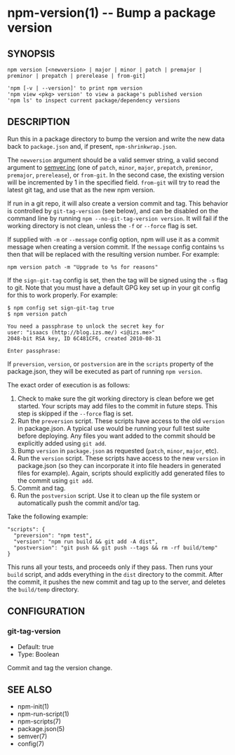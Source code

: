 npm-version(1) -- Bump a package version
========================================

## SYNOPSIS

    npm version [<newversion> | major | minor | patch | premajor | preminor | prepatch | prerelease | from-git]

    'npm [-v | --version]' to print npm version
    'npm view <pkg> version' to view a package's published version
    'npm ls' to inspect current package/dependency versions

## DESCRIPTION

Run this in a package directory to bump the version and write the new
data back to `package.json` and, if present, `npm-shrinkwrap.json`.

The `newversion` argument should be a valid semver string, a
valid second argument to [semver.inc](https://github.com/npm/node-semver#functions) (one of `patch`, `minor`, `major`,
`prepatch`, `preminor`, `premajor`, `prerelease`), or `from-git`. In the second case,
the existing version will be incremented by 1 in the specified field.
`from-git` will try to read the latest git tag, and use that as the new npm version.

If run in a git repo, it will also create a version commit and tag.
This behavior is controlled by `git-tag-version` (see below), and can
be disabled on the command line by running `npm --no-git-tag-version version`.
It will fail if the working directory is not clean, unless the `-f` or
`--force` flag is set.

If supplied with `-m` or `--message` config option, npm will
use it as a commit message when creating a version commit.  If the
`message` config contains `%s` then that will be replaced with the
resulting version number.  For example:

    npm version patch -m "Upgrade to %s for reasons"

If the `sign-git-tag` config is set, then the tag will be signed using
the `-s` flag to git.  Note that you must have a default GPG key set up
in your git config for this to work properly.  For example:

    $ npm config set sign-git-tag true
    $ npm version patch

    You need a passphrase to unlock the secret key for
    user: "isaacs (http://blog.izs.me/) <i@izs.me>"
    2048-bit RSA key, ID 6C481CF6, created 2010-08-31

    Enter passphrase:

If `preversion`, `version`, or `postversion` are in the `scripts` property of
the package.json, they will be executed as part of running `npm version`.

The exact order of execution is as follows:
  1. Check to make sure the git working directory is clean before we get started.
     Your scripts may add files to the commit in future steps.
     This step is skipped if the `--force` flag is set.
  2. Run the `preversion` script. These scripts have access to the old `version` in package.json.
     A typical use would be running your full test suite before deploying.
     Any files you want added to the commit should be explicitly added using `git add`.
  3. Bump `version` in `package.json` as requested (`patch`, `minor`, `major`, etc).
  4. Run the `version` script. These scripts have access to the new `version` in package.json
     (so they can incorporate it into file headers in generated files for example).
     Again, scripts should explicitly add generated files to the commit using `git add`.
  5. Commit and tag.
  6. Run the `postversion` script. Use it to clean up the file system or automatically push
     the commit and/or tag.

Take the following example:

    "scripts": {
      "preversion": "npm test",
      "version": "npm run build && git add -A dist",
      "postversion": "git push && git push --tags && rm -rf build/temp"
    }

This runs all your tests, and proceeds only if they pass. Then runs your `build` script, and
adds everything in the `dist` directory to the commit. After the commit, it pushes the new commit
and tag up to the server, and deletes the `build/temp` directory.

## CONFIGURATION

### git-tag-version

* Default: true
* Type: Boolean

Commit and tag the version change.

## SEE ALSO

* npm-init(1)
* npm-run-script(1)
* npm-scripts(7)
* package.json(5)
* semver(7)
* config(7)
